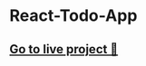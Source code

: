# React-Todo-App

## <a href="https://todo-bkr.netlify.app/" target="_blank"> Go to live project 🚀 </a>
